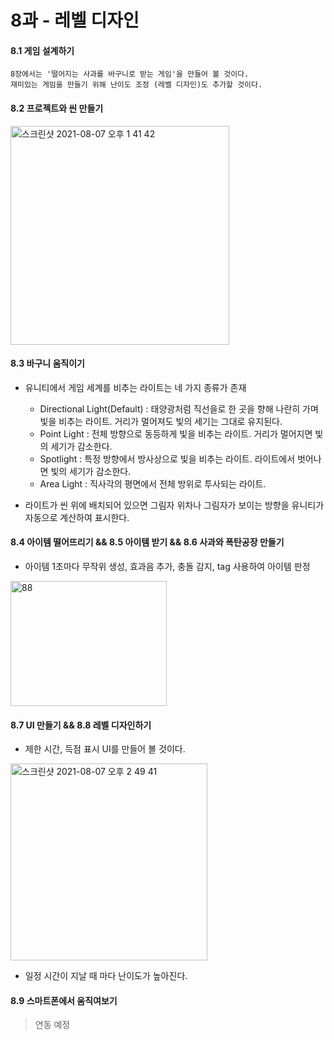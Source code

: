 # 8과 - 레벨 디자인

#### 8.1 게임 설계하기

    8장에서는 '떨어지는 사과를 바구니로 받는 게임'을 만들어 볼 것이다.
    재미있는 게임을 만들기 위해 난이도 조정 (레벨 디자인)도 추가할 것이다.

#### 8.2 프로젝트와 씬 만들기

<img width="350" alt="스크린샷 2021-08-07 오후 1 41 42" src="https://user-images.githubusercontent.com/43170505/128588129-20c8c14f-184d-4447-8e15-f3db2bab8d89.png">

#### 8.3 바구니 움직이기

- 유니티에서 게임 세계를 비추는 라이트는 네 가지 종류가 존재
    - Directional Light(Default) : 태양광처럼 직선을로 한 곳을 향해 나란히 가며 빛을 비추는 라이트. 거리가 멀어져도 빛의 세기는 그대로 유지된다.
    - Point Light : 전체 방향으로 동등하게 빛을 비추는 라이트. 거리가 멀어지면 빛의 세기가 감소한다.
    - Spotlight : 특정 방향에서 방사상으로 빛을 비추는 라이트. 라이트에서 벗어나면 빛의 세기가 감소한다.
    - Area Light : 직사각의 평면에서 전체 방위로 투사되는 라이트.

- 라이트가 씬 위에 배치되어 있으면 그림자 위차나 그림자가 보이는 방향을 유니티가 자동으로 계산하여 표시한다.

#### 8.4 아이템 떨어뜨리기 && 8.5 아이템 받기 && 8.6 사과와 폭탄공장 만들기

- 아이템 1초마다 무작위 생성, 효과음 추가, 충돌 감지, tag 사용하여 아이템 판정
  
<img width="250" height="200" alt="88" src="https://user-images.githubusercontent.com/43170505/128589013-9d711664-a0bb-4446-bcf8-32347d249c21.gif">

#### 8.7 UI 만들기 && 8.8 레벨 디자인하기

- 제한 시간, 득점 표시 UI를 만들어 볼 것이다.
  
<img width="315" alt="스크린샷 2021-08-07 오후 2 49 41" src="https://user-images.githubusercontent.com/43170505/128589647-4708aa79-f720-448e-9599-d1ee8d9b1bce.png">

- 일정 시간이 지날 때 마다 난이도가 높아진다.

#### 8.9 스마트폰에서 움직여보기

> 연동 예정












